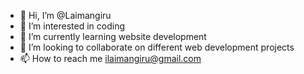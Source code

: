 - 👋 Hi, I’m @Laimangiru
- 👀 I’m interested in coding
- 🌱 I’m currently learning website development
- 💞️ I’m looking to collaborate on different web development projects
- 📫 How to reach me ilaimangiru@gmail.com

<!---
Laimangiru/Laimangiru is a ✨ special ✨ repository because its `README.md` (this file) appears on your GitHub profile.
You can click the Preview link to take a look at your changes.
--->

